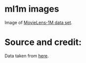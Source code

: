 # ml1m images

Image of [MovieLens-1M data set](https://grouplens.org/datasets/movielens/1m).

# Source and credit:

Data taken from [here](https://github.com/antonsteenvoorden/ml1m-images).

